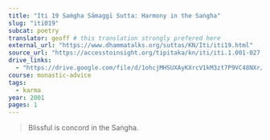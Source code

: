 ```yaml
---
title: "Iti 19 Saṁgha Sāmaggī Sutta: Harmony in the Saṅgha"
slug: "iti019"
subcat: poetry
translator: geoff # this translation strongly prefered here
external_url: "https://www.dhammatalks.org/suttas/KN/Iti/iti19.html"
source_url: "https://accesstoinsight.org/tipitaka/kn/iti/iti.1.001-027.than.html#iti-019"
drive_links:
  - "https://drive.google.com/file/d/1ohcjMHSUXAyKXrcV1kM3zt7P9VC48NXr/view?usp=drivesdk"
course: monastic-advice
tags:
  - karma
year: 2001
pages: 1
---
```


> Blissful is concord in the Saṅgha.
